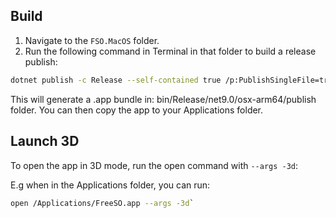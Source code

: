 ## Build

1. Navigate to the `FSO.MacOS` folder.
2. Run the following command in Terminal in that folder to build a release publish:

```bash
dotnet publish -c Release --self-contained true /p:PublishSingleFile=true`
```

This will generate a .app bundle in: bin/Release/net9.0/osx-arm64/publish folder.
You can then copy the app to your Applications folder.

## Launch 3D

To open the app in 3D mode, run the open command with `--args -3d`:

E.g when in the Applications folder, you can run:

```bash
open /Applications/FreeSO.app --args -3d`
```
